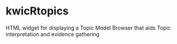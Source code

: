 # kwicRtopics
HTML widget for displaying a Topic Model Browser that aids Topic interpretation and evidence gathering
